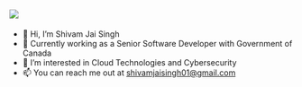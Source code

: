 <h1 align="left">
    <img src="https://readme-typing-svg.herokuapp.com/?font=Righteous&size=35&center=false&vCenter=true&width=500&height=70&duration=1500&lines=Hi+There!+👋;+I'm+Shivam+Jai+Singh!;" />
</h1>


- 👋 Hi, I’m Shivam Jai Singh
- 💼 Currently working as a Senior Software Developer with Government of Canada
- 👀 I’m interested in Cloud Technologies and Cybersecurity
- 📫 You can reach me out at shivamjaisingh01@gmail.com
